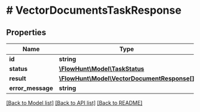 # # VectorDocumentsTaskResponse

## Properties

Name | Type | Description | Notes
------------ | ------------- | ------------- | -------------
**id** | **string** | Task ID |
**status** | [**\FlowHunt\Model\TaskStatus**](TaskStatus.md) | Task status |
**result** | [**\FlowHunt\Model\VectorDocumentResponse[]**](VectorDocumentResponse.md) |  | [optional]
**error_message** | **string** |  | [optional]

[[Back to Model list]](../../README.md#models) [[Back to API list]](../../README.md#endpoints) [[Back to README]](../../README.md)

